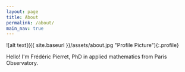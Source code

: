```yaml
---
layout: page
title: About
permalink: /about/
main_nav: true
---
```


![alt text]({{ site.baseurl }}/assets/about.jpg "Profile Picture"){:.profile}

Hello! I'm Frédéric Pierret, PhD in applied mathematics from Paris Observatory.
